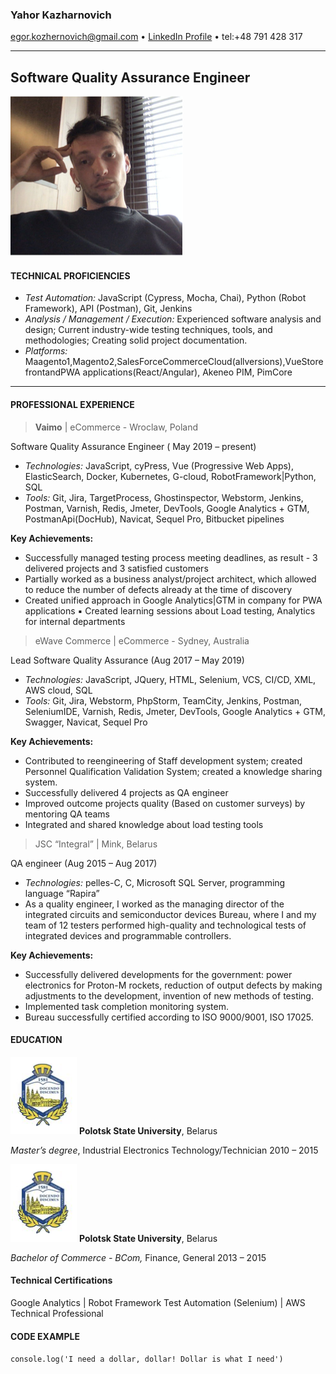 ### __Yahor Kazharnovich__

[egor.kozhernovich@gmail.com](mailto:egor.kozhernovich@gmail.com) • [LinkedIn Profile](https://www.linkedin.com/yegor-kozhernovich/) 
• tel:+48 791 428 317

---

## Software Quality Assurance Engineer

![face](face.png)

#### TECHNICAL PROFICIENCIES
* _Test Automation:_ JavaScript (Cypress, Mocha, Chai), Python (Robot Framework), API (Postman), Git, Jenkins
* _Analysis / Management / Execution:_ Experienced software analysis and design; Current industry-wide testing techniques,
 tools, and methodologies; Creating solid project documentation.
* _Platforms:_ Maagento1,Magento2,SalesForceCommerceCloud(allversions),VueStorefrontandPWA applications(React/Angular),
 Akeneo PIM, PimCore

---

#### PROFESSIONAL EXPERIENCE
> __Vaimo__ | eCommerce - Wroclaw, Poland

Software Quality Assurance Engineer ( May 2019 – present)

* _Technologies:_ JavaScript, cyPress, Vue (Progressive Web Apps), ElasticSearch, Docker, Kubernetes, G-cloud,
 RobotFramework|Python, SQL
* _Tools:_ Git, Jira, TargetProcess, Ghostinspector, Webstorm, Jenkins, Postman, ​Varnish, Redis, Jmeter, DevTools,
 Google Analytics + GTM, PostmanApi(DocHub), Navicat, Sequel Pro, Bitbucket pipelines

__Key Achievements:__
* Successfully managed testing process meeting deadlines, as result - 3 delivered projects and 3 satisfied customers
* Partially worked as a business analyst/project architect, which allowed to reduce the number of defects already at the
 time of discovery
* Created unified approach in Google Analytics|GTM in company for PWA applications ▪ Created learning sessions about Load
 testing, Analytics for internal departments

> eWave Commerce | eCommerce - Sydney, Australia 

Lead Software Quality Assurance (Aug 2017 – May 2019)

* _Technologies:_ JavaScript, JQuery, HTML, Selenium, VCS, CI/CD, XML, AWS cloud, SQL
* _Tools:_ Git, Jira, Webstorm, PhpStorm, TeamCity, Jenkins, Postman, SeleniumIDE, Varnish, Redis, Jmeter, DevTools, Google
Analytics + GTM, Swagger, Navicat, Sequel Pro

__Key Achievements:__
* Contributed to reengineering of Staff development system; created Personnel Qualification Validation System; created
  a knowledge sharing system.
* Successfully delivered 4 projects as QA engineer
* Improved outcome projects quality (Based on customer surveys) by mentoring QA teams 
* Integrated and shared knowledge about load testing tools
  
> JSC “Integral” |  Mink, Belarus 
  
QA engineer (Aug 2015 – Aug 2017)
  
* _Technologies:_ pelles-C, C, Microsoft SQL Server, programming language “Rapira”
* As a quality engineer, I worked as the managing director of the integrated circuits and semiconductor devices Bureau, where I and my team of 12 testers performed high-quality and technological tests of integrated devices and programmable controllers.
  
__Key Achievements:__
* Successfully delivered developments for the government: power electronics for Proton-M rockets, reduction of output defects by making adjustments to the development, invention of new methods of testing.
* Implemented task completion monitoring system.
* Bureau successfully certified according to ISO 9000/9001, ISO 17025.

#### EDUCATION
![Polotsk State University](psu.png) 
__Polotsk State University__, Belarus

_Master’s degree_, Industrial Electronics Technology/Technician 2010 – 2015

![Polotsk State University](psu.png) 
__Polotsk State University__, Belarus

_Bachelor of Commerce - BCom,_ Finance, General 2013 – 2015

#### Technical Certifications
Google Analytics | Robot Framework Test Automation (Selenium) | AWS Technical Professional

#### CODE EXAMPLE

`console.log('I need a dollar, dollar! Dollar is what I need')`
